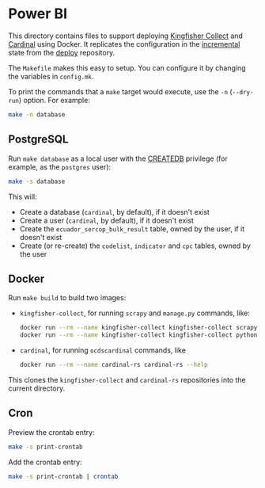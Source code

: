 # Power BI

This directory contains files to support deploying [Kingfisher Collect](https://kingfisher-collect.readthedocs.io/en/latest/) and [Cardinal](https://cardinal.readthedocs.io/en/latest/) using Docker. It replicates the configuration in the [incremental](https://github.com/open-contracting/deploy/blob/main/salt/kingfisher/collect/incremental.sls) state from the [deploy](https://ocdsdeploy.readthedocs.io/en/latest/) repository.

The `Makefile` makes this easy to setup. You can configure it by changing the variables in `config.mk`.

To print the commands that a `make` target would execute, use the `-n` (`--dry-run`) option. For example:

```bash
make -n database
```

## PostgreSQL

Run `make database` as a local user with the [CREATEDB](https://www.postgresql.org/docs/current/sql-createrole.html) privilege (for example, as the `postgres` user):

```bash
make -s database
```

This will:

- Create a database (`cardinal`, by default), if it doesn't exist
- Create a user (`cardinal`, by default), if it doesn't exist
- Create the `ecuador_sercop_bulk_result` table, owned by the user, if it doesn't exist
- Create (or re-create) the `codelist`, `indicator` and `cpc` tables, owned by the user

## Docker

Run `make build` to build two images:

- `kingfisher-collect`, for running `scrapy` and `manage.py` commands, like:

  ```bash
  docker run --rm --name kingfisher-collect kingfisher-collect scrapy --help
  docker run --rm --name kingfisher-collect kingfisher-collect python manage.py --help
  ```

- `cardinal`, for running `ocdscardinal` commands, like

  ```bash
  docker run --rm --name cardinal-rs cardinal-rs --help
  ```

This clones the `kingfisher-collect` and `cardinal-rs` repositories into the current directory.

## Cron

Preview the crontab entry:

```bash
make -s print-crontab
```

Add the crontab entry:

```bash
make -s print-crontab | crontab
```
